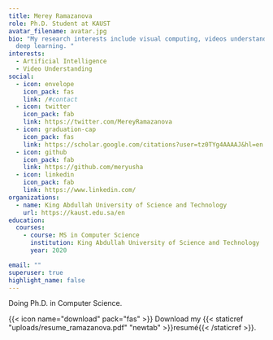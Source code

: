 ```yaml
---
title: Merey Ramazanova
role: Ph.D. Student at KAUST
avatar_filename: avatar.jpg
bio: "My research interests include visual computing, videos understanding, and
  deep learning. "
interests:
  - Artificial Intelligence
  - Video Understanding
social:
  - icon: envelope
    icon_pack: fas
    link: /#contact
  - icon: twitter
    icon_pack: fab
    link: https://twitter.com/MereyRamazanova
  - icon: graduation-cap
    icon_pack: fas
    link: https://scholar.google.com/citations?user=tz0TYg4AAAAJ&hl=en
  - icon: github
    icon_pack: fab
    link: https://github.com/meryusha
  - icon: linkedin
    icon_pack: fab
    link: https://www.linkedin.com/
organizations:
  - name: King Abdullah University of Science and Technology
    url: https://kaust.edu.sa/en
education:
  courses:
    - course: MS in Computer Science
      institution: King Abdullah University of Science and Technology
      year: 2020

email: ""
superuser: true
highlight_name: false
---
```

Doing Ph.D. in Computer Science. 

{{< icon name="download" pack="fas" >}} Download my {{< staticref "uploads/resume_ramazanova.pdf" "newtab" >}}resumé{{< /staticref >}}.
